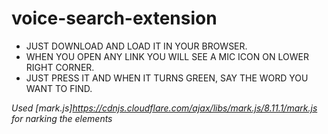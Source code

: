 # voice-search-extension

* JUST DOWNLOAD AND LOAD IT IN YOUR BROWSER.
* WHEN YOU OPEN ANY LINK YOU WILL SEE A MIC ICON ON LOWER RIGHT CORNER.
* JUST PRESS IT AND WHEN IT TURNS GREEN, SAY THE WORD YOU WANT TO FIND.

*Used [mark.js]https://cdnjs.cloudflare.com/ajax/libs/mark.js/8.11.1/mark.js for narking the elements*

